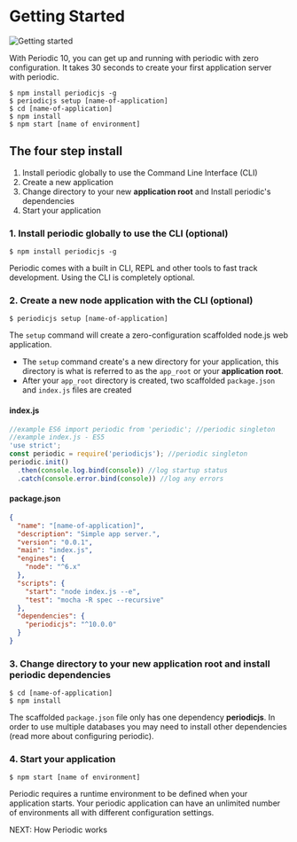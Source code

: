 # Getting Started


![Getting started](https://raw.githubusercontent.com/typesettin/periodicjs/master/doc/images/getting-started/01-setup-install.gif)

With Periodic 10, you can get up and running with periodic with zero configuration. It takes 30 seconds to create your first application server with periodic.

```console
$ npm install periodicjs -g 
$ periodicjs setup [name-of-application] 
$ cd [name-of-application]
$ npm install
$ npm start [name of environment]
```

## The four step install
1. Install periodic globally to use the Command Line Interface (CLI)
2. Create a new application
3. Change directory to your new **application root** and Install periodic's dependencies
4. Start your application

### 1. Install periodic globally to use the CLI (optional) 

```
$ npm install periodicjs -g 
```
Periodic comes with a built in CLI, REPL and other tools to fast track development. Using the CLI is completely optional. 

### 2. Create a new node application with the CLI (optional)

```
$ periodicjs setup [name-of-application]
```
The `setup` command will create a zero-configuration scaffolded node.js web application.
* The `setup` command create's a new directory for your application, this directory is what is referred to as the `app_root` or your **application root**.
* After your `app_root` directory is created, two scaffolded `package.json` and `index.js` files are created  

#### index.js
```javascript
//example ES6 import periodic from 'periodic'; //periodic singleton
//example index.js - ES5
'use strict';
const periodic = require('periodicjs'); //periodic singleton
periodic.init()
  .then(console.log.bind(console)) //log startup status
  .catch(console.error.bind(console)) //log any errors
```

#### package.json
```json
{
  "name": "[name-of-application]",
  "description": "Simple app server.",
  "version": "0.0.1",
  "main": "index.js",
  "engines": {
    "node": "^6.x"
  },
  "scripts": {
    "start": "node index.js --e",
    "test": "mocha -R spec --recursive"
  },
  "dependencies": {
    "periodicjs": "^10.0.0"
  }
}
```

### 3. Change directory to your new **application root** and install periodic dependencies

```
$ cd [name-of-application] 
$ npm install
```

The scaffolded `package.json` file only has one dependency **periodicjs**. In order to use multiple databases you may need to install other dependencies (read more about configuring periodic). 


### 4. Start your application 

```
$ npm start [name of environment]
```

Periodic requires a runtime environment to be defined when your application starts. Your periodic application can have an unlimited number of environments all with different configuration settings. 

NEXT: How Periodic works